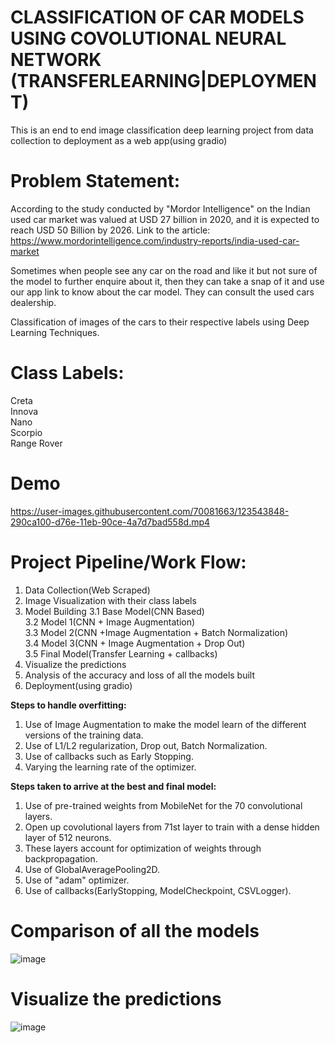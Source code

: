 # CLASSIFICATION OF CAR MODELS USING COVOLUTIONAL NEURAL NETWORK (TRANSFERLEARNING|DEPLOYMENT)

This is an end to end image classification deep learning project from data collection to deployment as a web app(using gradio)

# Problem Statement:

According to the study conducted by "Mordor Intelligence" on the Indian used car market was valued at USD 27 billion in 2020, and it is expected to reach USD 50 Billion by 2026. Link to the article: https://www.mordorintelligence.com/industry-reports/india-used-car-market

Sometimes when people see any car on the road and like it but not sure of the model to further enquire about it, then they can take a snap of it and use our app link to know about the car model. They can consult the used cars dealership.

Classification of images of the cars to their respective labels using Deep Learning Techniques.

# Class Labels:

Creta<br>
Innova<br>
Nano<br>
Scorpio<br>
Range Rover<br>

# Demo



https://user-images.githubusercontent.com/70081663/123543848-290ca100-d76e-11eb-90ce-4a7d7bad558d.mp4



# Project Pipeline/Work Flow:

1. Data Collection(Web Scraped)
2. Image Visualization with their class labels
3. Model Building
 3.1 Base Model(CNN Based)<br>
 3.2 Model 1(CNN + Image Augmentation)<br>
 3.3 Model 2(CNN +Image Augmentation + Batch Normalization)<br>
 3.4 Model 3(CNN + Image Augmentation + Drop Out)<br>
 3.5 Final Model(Transfer Learning + callbacks)<br>
4. Visualize the predictions
5. Analysis of the accuracy and loss of all the models built
6. Deployment(using gradio)

**Steps to handle overfitting:**

1. Use of Image Augmentation to make the model learn of the different versions of the training data.
2. Use of L1/L2 regularization, Drop out, Batch Normalization.
3. Use of callbacks such as Early Stopping.
4. Varying the learning rate of the optimizer.

**Steps taken to arrive at the best and final model:**

1. Use of pre-trained weights from MobileNet for the 70 convolutional layers.
2. Open up covolutional layers from 71st layer to train with a dense hidden layer of 512 neurons.
3. These layers account for optimization of weights through backpropagation.
4. Use of GlobalAveragePooling2D.
5. Use of "adam" optimizer.
6. Use of callbacks(EarlyStopping, ModelCheckpoint, CSVLogger).

# Comparison of all the models

![image](https://user-images.githubusercontent.com/70081663/123543802-e945b980-d76d-11eb-86f9-6abd934d6ac4.png)

# Visualize the predictions

![image](https://user-images.githubusercontent.com/70081663/123543824-09757880-d76e-11eb-9a8e-705410e8a7e0.png)


